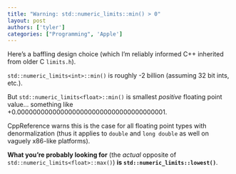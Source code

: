 ```yaml
---
title: "Warning: std::numeric_limits::min() > 0"
layout: post
authors: ['tyler']
categories: ["Programming", 'Apple']
---
```


Here’s a baffling design choice (which I’m reliably informed C++ inherited from older C `limits.h`).

`std::numeric_limits<int>::min()` is roughly -2 billion (assuming 32 bit ints, etc.).

But `std::numeric_limits<float>::min()` is smallest _positive_ floating point value… something like +0.00000000000000000000000000000000000001.

CppReference warns this is the case for all floating point types with denormalization (thus it applies to `double` and `long double` as well on vaguely x86-like platforms).

**What you’re probably looking for** (the _actual_ opposite of `std::numeric_limits<float>::max()`) **is `std::numeric_limits::lowest()`**.




